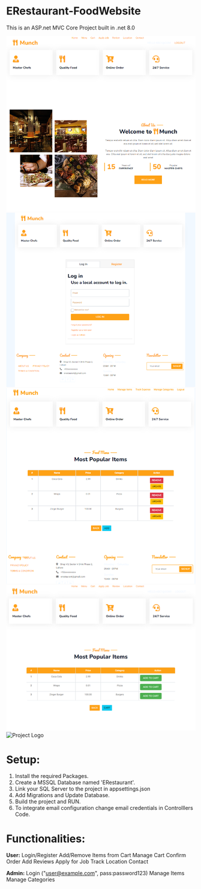 # ERestaurant-FoodWebsite
This is an ASP.net MVC Core Project built in .net 8.0

![Project Logo](Imgs/home.png)
![Project Logo](Imgs/login.png)
![Project Logo](Imgs/buy.png)
![Project Logo](Imgs/items.png)
![Project Logo](Imgs/contact.png)

# Setup:
1. Install the required Packages.
2. Create a MSSQL Database named 'ERestaurant'.
3. Link your SQL Server to the project in appsettings.json
4. Add Migrations and Update Database.
5. Build the project and RUN.
6. To integrate email configuration change email credentials in Controlllers Code.

# Functionalities:
**User:**
Login/Register
Add/Remove Items from Cart
Manage Cart
Confirm Order
Add Reviews
Apply for Job
Track Location
Contact

**Admin:**
Login ("user@example.com", pass:password123)
Manage Items
Manage Categories

